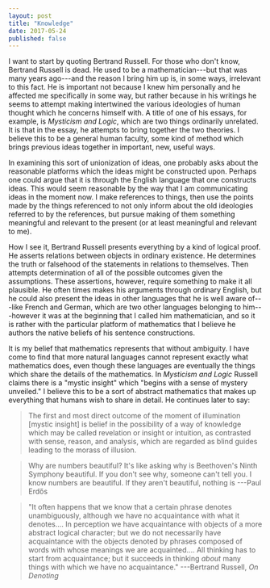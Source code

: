 ```yaml
---
layout: post
title: "Knowledge"
date: 2017-05-24
published: false
---
```


I want to start by quoting Bertrand Russell. For those who don't know, Bertrand
Russell is dead. He used to be a mathematician---but that was many years
ago---and the reason I bring him up is, in some ways, irrelevant to this fact.
He is important not because I knew him personally and he affected me
specifically in some way, but rather because in his writings he seems to attempt
making intertwined the various ideologies of human thought which he concerns
himself with. A title of one of his essays, for example, is _Mysticism and
Logic_, which are two things ordinarily unrelated. It is that in the essay, he
attempts to bring together the two theories. I believe this to be a general
human faculty, some kind of method which brings previous ideas together in
important, new, useful ways.

In examining this sort of unionization of ideas, one probably asks about the
reasonable platforms which the ideas might be constructed upon. Perhaps one
could argue that it is through the English language that one constructs ideas.
This would seem reasonable by the way that I am communicating ideas in the
moment now. I make references to things, then use the points made by the things
referenced to not only inform about the old ideologies referred to by the
references, but pursue making of them something meaningful and relevant to the
present (or at least meaningful and relevant to me).

How I see it, Bertrand Russell presents everything by a kind of logical proof.
He asserts relations between objects in ordinary existence. He determines the
truth or falsehood of the statements in relations to themselves. Then attempts
determination of all of the possible outcomes given the assumptions. These
assertions, however, require something to make it all plausible. He often times
makes his arguments through ordinary English, but he could also present the
ideas in other languages that he is well aware of---like French and German,
which are two other languages belonging to him---however it was at the beginning
that I called him mathematician, and so it is rather with the particular
platform of mathematics that I believe he authors the native beliefs of his
sentence constructions.

It is my belief that mathematics represents that without ambiguity. I have come
to find that more natural languages cannot represent exactly what mathematics
does, even though these languages are eventually the things which share the
details of the mathematics. In _Mysticism and Logic_ Russell claims there is a
"mystic insight" which "begins with a sense of mystery unveiled." I believe this
to be a sort of abstract mathematics that makes up everything that humans wish
to share in detail. He continues later to say:

> The first and most direct outcome of the moment of illumination [mystic
> insight] is belief in the possibility of a way of knowledge which may be
> called revelation or insight or intuition, as contrasted with sense, reason,
> and analysis, which are regarded as blind guides leading to the morass of
> illusion.

> Why are numbers beautiful? It's like asking why is Beethoven's Ninth Symphony
> beautiful. If you don't see why, someone can't tell you. I know numbers are
> beautiful. If they aren't beautiful, nothing is ---Paul Erdős

> "It often happens that we know that a certain phrase denotes unambiguously,
> although we have no acquaintance with what it denotes.... In perception we
> have acquaintance with objects of a more abstract logical character; but we do
> not necessarily have acquaintance with the objects denoted by phrases composed
> of words with whose meanings we are acquainted.... All thinking has to start
> from acquaintance; but it succeeds in thinking _about_ many things with which
> we have no acquaintance." ---Bertrand Russell, _On Denoting_

